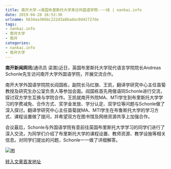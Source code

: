 ```yaml
---
title: 南开大学->英国布里斯托大学来访外国语学院--一线 | nankai.info
date: 2019-04-28 16:53:30
urlname: 5634aa366bc222d3a8badac0d42727de
tags: 
- nankai.info
- 南开大学
- 南开
categories:
- nankai.info
- 南开大学
---
```


**南开新闻网讯**(通讯员 梁嵩)近日，英国布里斯托大学现代语言学院院长Andreas Schonle先生访问南开大学外国语学院，开展交流合作。

南开大学外国语学院院长阎国栋，副院长马红旗、王凯，翻译学研究中心主任苗菊教授及研究生办公室负责人等参加会面。阎国栋首先用俄语同Schonle进行交流，探讨双方学生互换与学院合作。王凯就南开外院MA、MTI学生到布里斯托大学学习的学费减免、合作方式、奖学金发放、学分认定、双学位等问题与Schonle做了深入探讨。翻译学研究中心主任苗菊就MA、MTI学生在布鲁斯托大学的学习方式、课程设置做了提问，并希望双方在图书馆及网络资源共享上加强合作。

会议最后，Schonle与外国语学院有意前往英国布里斯托大学学习的同学们进行了深入交流，为同学们介绍了布里斯托大学的课程设置、教师资源、教学设施等相关信息。对同学们提出的问题，Schonle一一做了详细解答。

![图](http://news.nankai.edu.cn/pic/0/00/35/03/350348_745931.jpg)

[转入文章首发地址](http://news.nankai.edu.cn/zhxw/system/2019/04/21/000446281.shtml)